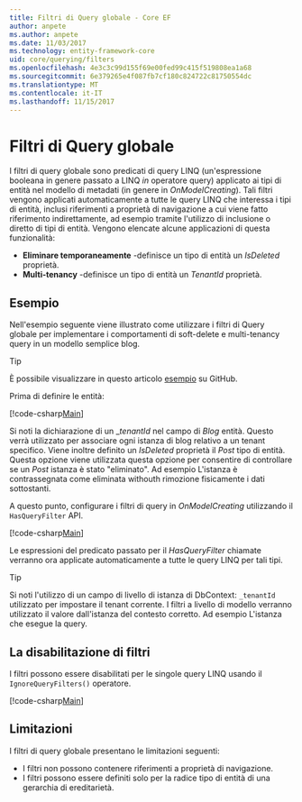 ```yaml
---
title: Filtri di Query globale - Core EF
author: anpete
ms.author: anpete
ms.date: 11/03/2017
ms.technology: entity-framework-core
uid: core/querying/filters
ms.openlocfilehash: 4e3c3c99d155f69e00fed99c415f519808ea1a68
ms.sourcegitcommit: 6e379265e4f087fb7cf180c824722c81750554dc
ms.translationtype: MT
ms.contentlocale: it-IT
ms.lasthandoff: 11/15/2017
---
```

# <a name="global-query-filters"></a>Filtri di Query globale

I filtri di query globale sono predicati di query LINQ (un'espressione booleana in genere passato a LINQ *in* operatore query) applicato ai tipi di entità nel modello di metadati (in genere in *OnModelCreating*). Tali filtri vengono applicati automaticamente a tutte le query LINQ che interessa i tipi di entità, inclusi riferimenti a proprietà di navigazione a cui viene fatto riferimento indirettamente, ad esempio tramite l'utilizzo di inclusione o diretto di tipi di entità. Vengono elencate alcune applicazioni di questa funzionalità:

* **Eliminare temporaneamente** -definisce un tipo di entità un *IsDeleted* proprietà.
* **Multi-tenancy** -definisce un tipo di entità un *TenantId* proprietà.

## <a name="example"></a>Esempio

Nell'esempio seguente viene illustrato come utilizzare i filtri di Query globale per implementare i comportamenti di soft-delete e multi-tenancy query in un modello semplice blog.

> [!TIP]
> È possibile visualizzare in questo articolo [esempio](https://github.com/aspnet/EntityFrameworkCore/tree/dev/samples/QueryFilters) su GitHub.

Prima di definire le entità:

[!code-csharp[Main](../../../efcore-dev/samples/QueryFilters/Program.cs#Entities)]

Si noti la dichiarazione di un __tenantId_ nel campo di _Blog_ entità. Questo verrà utilizzato per associare ogni istanza di blog relativo a un tenant specifico. Viene inoltre definito un _IsDeleted_ proprietà il _Post_ tipo di entità. Questa opzione viene utilizzata questa opzione per consentire di controllare se un _Post_ istanza è stato "eliminato". Ad esempio L'istanza è contrassegnata come eliminata withouth rimozione fisicamente i dati sottostanti.

A questo punto, configurare i filtri di query in _OnModelCreating_ utilizzando il ```HasQueryFilter``` API.

[!code-csharp[Main](../../../efcore-dev/samples/QueryFilters/Program.cs#Configuration)]

Le espressioni del predicato passato per il _HasQueryFilter_ chiamate verranno ora applicate automaticamente a tutte le query LINQ per tali tipi.

> [!TIP]
> Si noti l'utilizzo di un campo di livello di istanza di DbContext: ```_tenantId``` utilizzato per impostare il tenant corrente. I filtri a livello di modello verranno utilizzato il valore dall'istanza del contesto corretto. Ad esempio L'istanza che esegue la query.

## <a name="disabling-filters"></a>La disabilitazione di filtri

I filtri possono essere disabilitati per le singole query LINQ usando il ```IgnoreQueryFilters()``` operatore.

[!code-csharp[Main](../../../efcore-dev/samples/QueryFilters/Program.cs#IgnoreFilters)]

## <a name="limitations"></a>Limitazioni

I filtri di query globale presentano le limitazioni seguenti:

* I filtri non possono contenere riferimenti a proprietà di navigazione.
* I filtri possono essere definiti solo per la radice tipo di entità di una gerarchia di ereditarietà.
